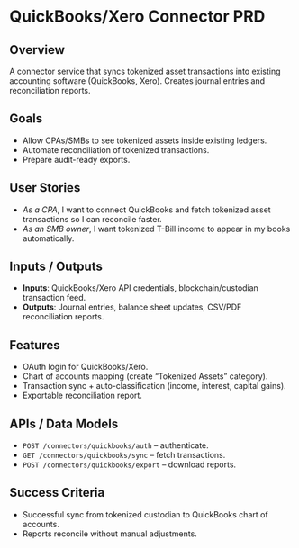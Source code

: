# QuickBooks/Xero Connector PRD

## Overview
A connector service that syncs tokenized asset transactions into existing accounting software (QuickBooks, Xero). Creates journal entries and reconciliation reports.

## Goals
- Allow CPAs/SMBs to see tokenized assets inside existing ledgers.  
- Automate reconciliation of tokenized transactions.  
- Prepare audit-ready exports.  

## User Stories
- *As a CPA*, I want to connect QuickBooks and fetch tokenized asset transactions so I can reconcile faster.  
- *As an SMB owner*, I want tokenized T-Bill income to appear in my books automatically.  

## Inputs / Outputs
- **Inputs**: QuickBooks/Xero API credentials, blockchain/custodian transaction feed.  
- **Outputs**: Journal entries, balance sheet updates, CSV/PDF reconciliation reports.  

## Features
- OAuth login for QuickBooks/Xero.  
- Chart of accounts mapping (create “Tokenized Assets” category).  
- Transaction sync + auto-classification (income, interest, capital gains).  
- Exportable reconciliation report.  

## APIs / Data Models
- `POST /connectors/quickbooks/auth` – authenticate.  
- `GET /connectors/quickbooks/sync` – fetch transactions.  
- `POST /connectors/quickbooks/export` – download reports.  

## Success Criteria
- Successful sync from tokenized custodian to QuickBooks chart of accounts.  
- Reports reconcile without manual adjustments.  
